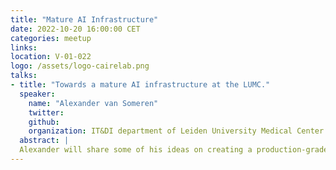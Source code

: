 ```yaml
---
title: "Mature AI Infrastructure"
date: 2022-10-20 16:00:00 CET
categories: meetup 
links:
location: V-01-022
logo: /assets/logo-cairelab.png
talks:
- title: "Towards a mature AI infrastructure at the LUMC."
  speaker:
    name: "Alexander van Someren"
    twitter: 
    github: 
    organization: IT&DI department of Leiden University Medical Center
  abstract: |
  Alexander will share some of his ideas on creating a production-grade AI infrastructure at the LUMC, covering subjects such as data and experimentation management and deploying ML APIs.
---
```

